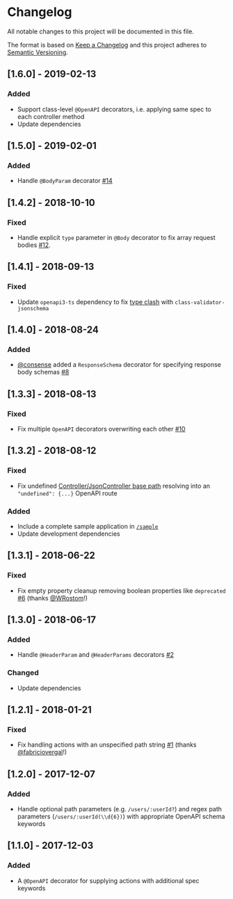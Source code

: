 # Changelog
All notable changes to this project will be documented in this file.

The format is based on [Keep a Changelog](http://keepachangelog.com/en/1.0.0/)
and this project adheres to [Semantic Versioning](http://semver.org/spec/v2.0.0.html).

## [1.6.0] - 2019-02-13
### Added
- Support class-level `@OpenAPI` decorators, i.e. applying same spec to each controller method
- Update dependencies

## [1.5.0] - 2019-02-01
### Added
- Handle `@BodyParam` decorator [#14](https://github.com/epiphone/routing-controllers-openapi/issues/14)

## [1.4.2] - 2018-10-10
### Fixed
- Handle explicit `type` parameter in `@Body` decorator to fix array request bodies [#12](https://github.com/epiphone/routing-controllers-openapi/issues/12).

## [1.4.1] - 2018-09-13
### Fixed
- Update `openapi3-ts` dependency to fix [type clash](https://github.com/epiphone/class-validator-jsonschema/issues/6) with `class-validator-jsonschema`

## [1.4.0] - 2018-08-24
### Added
- [@consense](https://github.com/consense) added a `ResponseSchema` decorator for specifying response body schemas [#8](https://github.com/epiphone/routing-controllers-openapi/issues/8)

## [1.3.3] - 2018-08-13
### Fixed
- Fix multiple `OpenAPI` decorators overwriting each other [#10](https://github.com/epiphone/routing-controllers-openapi/pull/10)

## [1.3.2] - 2018-08-12
### Fixed
- Fix undefined [Controller/JsonController base path](https://github.com/typestack/routing-controllers#prefix-controller-with-base-route) resolving into an `"undefined": {...}` OpenAPI route
### Added
- Include a complete sample application in [`/sample`](/sample)
- Update development dependencies

## [1.3.1] - 2018-06-22
### Fixed
- Fix empty property cleanup removing boolean properties like `deprecated` [#6](https://github.com/epiphone/routing-controllers-openapi/issues/6) (thanks [@WRostom](https://github.com/WRostom)!)

## [1.3.0] - 2018-06-17
### Added
- Handle `@HeaderParam` and `@HeaderParams` decorators [#2](https://github.com/epiphone/routing-controllers-openapi/issues/2)
### Changed
- Update dependencies

## [1.2.1] - 2018-01-21
### Fixed
- Fix handling actions with an unspecified path string [#1](https://github.com/epiphone/routing-controllers-openapi/pull/1) (thanks [@fabriciovergal](https://github.com/fabriciovergal)!)

## [1.2.0] - 2017-12-07
### Added
- Handle optional path parameters (e.g. `/users/:userId?`) and regex path parameters (`/users/:userId(\\d{6})`) with appropriate OpenAPI schema keywords

## [1.1.0] - 2017-12-03
### Added
- A `@OpenAPI` decorator for supplying actions with additional spec keywords


